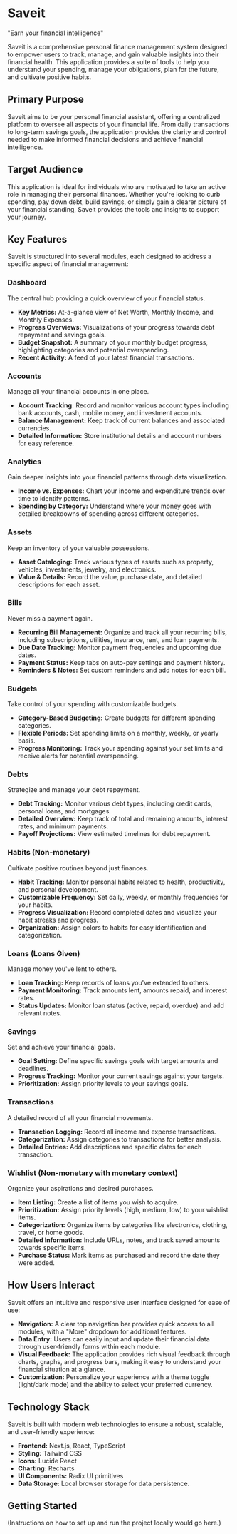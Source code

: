 # Saveit

"Earn your financial intelligence"

Saveit is a comprehensive personal finance management system designed to empower users to track, manage, and gain valuable insights into their financial health. This application provides a suite of tools to help you understand your spending, manage your obligations, plan for the future, and cultivate positive habits.

## Primary Purpose

Saveit aims to be your personal financial assistant, offering a centralized platform to oversee all aspects of your financial life. From daily transactions to long-term savings goals, the application provides the clarity and control needed to make informed financial decisions and achieve financial intelligence.

## Target Audience

This application is ideal for individuals who are motivated to take an active role in managing their personal finances. Whether you're looking to curb spending, pay down debt, build savings, or simply gain a clearer picture of your financial standing, Saveit provides the tools and insights to support your journey.

## Key Features

Saveit is structured into several modules, each designed to address a specific aspect of financial management:

### Dashboard
The central hub providing a quick overview of your financial status.
*   **Key Metrics:** At-a-glance view of Net Worth, Monthly Income, and Monthly Expenses.
*   **Progress Overviews:** Visualizations of your progress towards debt repayment and savings goals.
*   **Budget Snapshot:** A summary of your monthly budget progress, highlighting categories and potential overspending.
*   **Recent Activity:** A feed of your latest financial transactions.

### Accounts
Manage all your financial accounts in one place.
*   **Account Tracking:** Record and monitor various account types including bank accounts, cash, mobile money, and investment accounts.
*   **Balance Management:** Keep track of current balances and associated currencies.
*   **Detailed Information:** Store institutional details and account numbers for easy reference.

### Analytics
Gain deeper insights into your financial patterns through data visualization.
*   **Income vs. Expenses:** Chart your income and expenditure trends over time to identify patterns.
*   **Spending by Category:** Understand where your money goes with detailed breakdowns of spending across different categories.

### Assets
Keep an inventory of your valuable possessions.
*   **Asset Cataloging:** Track various types of assets such as property, vehicles, investments, jewelry, and electronics.
*   **Value & Details:** Record the value, purchase date, and detailed descriptions for each asset.

### Bills
Never miss a payment again.
*   **Recurring Bill Management:** Organize and track all your recurring bills, including subscriptions, utilities, insurance, rent, and loan payments.
*   **Due Date Tracking:** Monitor payment frequencies and upcoming due dates.
*   **Payment Status:** Keep tabs on auto-pay settings and payment history.
*   **Reminders & Notes:** Set custom reminders and add notes for each bill.

### Budgets
Take control of your spending with customizable budgets.
*   **Category-Based Budgeting:** Create budgets for different spending categories.
*   **Flexible Periods:** Set spending limits on a monthly, weekly, or yearly basis.
*   **Progress Monitoring:** Track your spending against your set limits and receive alerts for potential overspending.

### Debts
Strategize and manage your debt repayment.
*   **Debt Tracking:** Monitor various debt types, including credit cards, personal loans, and mortgages.
*   **Detailed Overview:** Keep track of total and remaining amounts, interest rates, and minimum payments.
*   **Payoff Projections:** View estimated timelines for debt repayment.

### Habits (Non-monetary)
Cultivate positive routines beyond just finances.
*   **Habit Tracking:** Monitor personal habits related to health, productivity, and personal development.
*   **Customizable Frequency:** Set daily, weekly, or monthly frequencies for your habits.
*   **Progress Visualization:** Record completed dates and visualize your habit streaks and progress.
*   **Organization:** Assign colors to habits for easy identification and categorization.

### Loans (Loans Given)
Manage money you've lent to others.
*   **Loan Tracking:** Keep records of loans you've extended to others.
*   **Payment Monitoring:** Track amounts lent, amounts repaid, and interest rates.
*   **Status Updates:** Monitor loan status (active, repaid, overdue) and add relevant notes.

### Savings
Set and achieve your financial goals.
*   **Goal Setting:** Define specific savings goals with target amounts and deadlines.
*   **Progress Tracking:** Monitor your current savings against your targets.
*   **Prioritization:** Assign priority levels to your savings goals.

### Transactions
A detailed record of all your financial movements.
*   **Transaction Logging:** Record all income and expense transactions.
*   **Categorization:** Assign categories to transactions for better analysis.
*   **Detailed Entries:** Add descriptions and specific dates for each transaction.

### Wishlist (Non-monetary with monetary context)
Organize your aspirations and desired purchases.
*   **Item Listing:** Create a list of items you wish to acquire.
*   **Prioritization:** Assign priority levels (high, medium, low) to your wishlist items.
*   **Categorization:** Organize items by categories like electronics, clothing, travel, or home goods.
*   **Detailed Information:** Include URLs, notes, and track saved amounts towards specific items.
*   **Purchase Status:** Mark items as purchased and record the date they were added.

## How Users Interact

Saveit offers an intuitive and responsive user interface designed for ease of use:

*   **Navigation:** A clear top navigation bar provides quick access to all modules, with a "More" dropdown for additional features.
*   **Data Entry:** Users can easily input and update their financial data through user-friendly forms within each module.
*   **Visual Feedback:** The application provides rich visual feedback through charts, graphs, and progress bars, making it easy to understand your financial situation at a glance.
*   **Customization:** Personalize your experience with a theme toggle (light/dark mode) and the ability to select your preferred currency.

## Technology Stack

Saveit is built with modern web technologies to ensure a robust, scalable, and user-friendly experience:

*   **Frontend:** Next.js, React, TypeScript
*   **Styling:** Tailwind CSS
*   **Icons:** Lucide React
*   **Charting:** Recharts
*   **UI Components:** Radix UI primitives
*   **Data Storage:** Local browser storage for data persistence.

## Getting Started

(Instructions on how to set up and run the project locally would go here.)